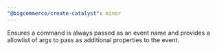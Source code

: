 ```yaml
---
"@bigcommerce/create-catalyst": minor
---
```


Ensures a command is always passed as an event name and provides a allowlist of args to pass as additional properties to the event.
